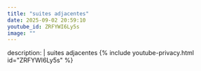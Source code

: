 ```yaml
---
title: "suites adjacentes"
date: 2025-09-02 20:59:10 
youtube_id: ZRFYWI6Ly5s
image: ""
---
```

description: |
  suites adjacentes
{% include youtube-privacy.html id="ZRFYWI6Ly5s" %}
